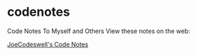 # codenotes
Code Notes To Myself and Others
View these notes on the web:

[JoeCodeswell's Code Notes](https://joecodeswell.github.io/codenotes/)
